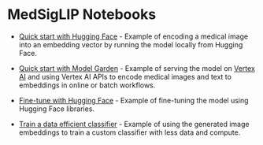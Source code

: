 # MedSigLIP Notebooks

*   [Quick start with Hugging Face](quick_start_with_hugging_face.ipynb) -
    Example of encoding a medical image into an embedding vector by running the
    model locally from Hugging Face.

*   [Quick start with Model Garden](quick_start_with_model_garden.ipynb) -
    Example of serving the model on
    [Vertex AI](https://cloud.google.com/vertex-ai/docs/predictions/overview)
    and using Vertex AI APIs to encode medical images and text to embeddings in
    online or batch workflows.

*   [Fine-tune with Hugging Face](fine_tune_with_hugging_face.ipynb) - Example
    of fine-tuning the model using Hugging Face libraries.

*   [Train a data efficient classifier](train_data_efficient_classifier.ipynb) -
    Example of using the generated image embeddings to train a custom classifier
    with less data and compute.
